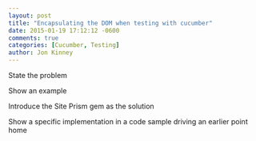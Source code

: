 ```yaml
---
layout: post
title: "Encapsulating the DOM when testing with cucumber"
date: 2015-01-19 17:12:12 -0600
comments: true
categories: [Cucumber, Testing]
author: Jon Kinney
---
```


State the problem

Show an example

Introduce the Site Prism gem as the solution

Show a specific implementation in a code sample driving an earlier point home
